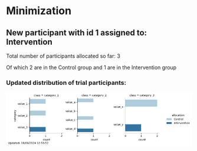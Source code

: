 # Minimization
## New participant with id 1 assigned to: Intervention

Total number of participants allocated so far: 3

Of which 2 are in the Control group and 1 are in the Intervention group
### Updated distribution of trial participants:
![Chart](./chart_b44184d1.png)